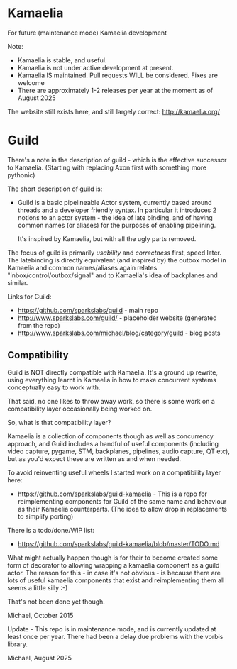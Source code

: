Kamaelia
========

For future (maintenance mode) Kamaelia development

Note:

* Kamaelia is stable, and useful.
* Kamaelia is not  under active development at present.
* Kamaelia IS maintained. Pull requests WILL be considered. Fixes are
  welcome
* There are approximately 1-2 releases per year at the moment as of August
  2025

The website still exists here, and still largely correct: http://kamaelia.org/


Guild
=====

There's a note in the description of guild - which is the effective successor
to Kamaelia. (Starting with replacing Axon first with something more pythonic)

The short description of guild is:

* Guild is a basic pipelineable Actor system, currently based around threads
  and a developer friendly syntax. In particular it introduces 2 notions to
  an actor system - the idea of late binding, and of having common names (or
  aliases) for the purposes of enabling pipelining.

  It's inspired by Kamaelia, but with all the ugly parts removed.

The focus of guild is primarily *usability* and *correctness* first, speed later.
The latebinding is directly equivalent (and inspired by) the outbox model in
Kamaelia and common names/aliases again relates "inbox/control/outbox/signal"
and to Kamaelia's idea of backplanes and similar.

Links for Guild:

* https://github.com/sparkslabs/guild - main repo
* http://www.sparkslabs.com/guild/ - placeholder website (generated from the repo)
* http://www.sparkslabs.com/michael/blog/category/guild - blog posts

Compatibility
-------------
Guild is NOT directly compatible with Kamaelia. It's a ground up rewrite, using 
everything learnt in Kamaelia in how to make concurrent systems conceptually
easy to work with.

That said, no one likes to throw away work, so there is some work on a compatibility
layer occasionally being worked on. 

So, what is that compatibility layer?

Kamaelia is a collection of components though as well as concurrency approach, and
Guild includes a handful of useful components (including video capture, pygame, STM,
backplanes, pipelines, audio capture, QT etc), but as you'd expect these are written
as and when needed.

To avoid reinventing useful wheels I started work on a compatibility layer here:

* https://github.com/sparkslabs/guild-kamaelia - This is a repo for reimplementing
  components for Guild of the same name and behaviour as their Kamaelia counterparts.
  (The idea to allow drop in replacements to simplify porting)

There is a todo/done/WIP list:

* https://github.com/sparkslabs/guild-kamaelia/blob/master/TODO.md

What might actually happen though is for their to become created some form of
decorator to allowing wrapping a kamaelia component as a guild actor. The reason
for this - in case it's not obvious - is because there are lots of useful kamaelia
components that exist and reimplementing them all seems a little silly :-)

That's not been done yet though.

Michael, October 2015

Update  - This repo is in maintenance mode, and is currently updated at
least once per year. There had been a delay due problems with the vorbis
library.


Michael, August 2025
